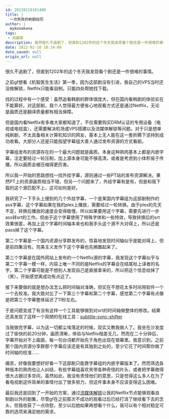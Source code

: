 ```yaml
---
id: 20220210101400
title: |
  一次失败的刷剧经历
author: |
  mykonakona
tags:
 - 流媒体
description: 虽然很久不追剧了，但直到1202年的这个冬天我发现看个剧还是一件很难的事情。
date: 2022-02-10 10:14:00
date_saved: null
origin_url: null
---
```


很久不追剧了，但直到1202年的这个冬天我发现看个剧还是一件很难的事情。

<!-- more -->

之前gf想看《机智医生生活》第一季，因为这部剧没有引进，我自己的VPS当时还没做解锁，Netfilx只能看自制。只能四处帮她找下载。

找的过程中有一个感受：虽然追看韩剧的群体很庞大，但在国内看韩剧的体验实在不能算好。对这部剧，我个人觉得最方便省心地观看方式还是通过Netflix，无论是画质还是翻译质量都有相当保障。

但是国内看Netflix有多难大家都知道了，不仅需要购买DRM认证的专用设备（电视或电视盒），还需要解决机场或VPS搭建以及流媒体解锁等问题。对于只是想单纯刷剧，不太具备相关计算机知识的网友，基本上无人能在这一套折腾下坚持到成功收看。大部分人还是只能指望字幕组大善人通过发布资源的方式看剧。

字幕组发布的资源存在的一个最大问题就是画质。本身这种熟肉基本上都是内嵌字幕，注定要经过一轮压制，加上源本身可能不够高清，或者是考虑到小体积易于传播，所以画质会被压缩得更厉害。

所以我一开始的思路想找一找外挂字幕，源则通过一些PT站的发布资源解决。果然PT上的资源画质相当不错，但另一个问题来了，外挂字幕有是有，但是和我下载的这个源匹配不上，这可如何是好。

我研究了一下手头上搜到的几个外挂字幕，一个是某国内字幕组为这部剧制作的ass字幕，这个字幕如果在我的plex上播放，需要经过一轮转换。由于plex的先天不足，转换后播放的速度会变得极慢，所以如果要用这个字幕，需要先进行一步ass转srt的工作。但由于这个字幕使用了特殊字体和一些特效，导致转换后的srt效果很差，再加上这个字幕时间轴本来也和我手头这个源不大对得上，所以还是pass掉了这个字幕。

第二个字幕是一个国内资源分享群发布的，惊喜地发现时间轴似乎是能对得上，但是前四集没有。完美主义发作下这个字幕也先搁置起来了。

第三个字幕是在国外网站上发布的一个Netflix源的字幕，我发现这个字幕似乎与第二个字幕一模一样，内容上唯一不同的是Netflix的字幕会在结尾标上译者的名字，第二个字幕可能是不想别人发现自己是直接拿来的，所以把这个信息给抹了（笑）。开始感觉离成功有点近了。

接下来要做的就是想办法怎么把时间轴对准确，但实在不想花太多时间用软件一个一个去校准。我大致对比了一下第三个字幕和第二个字幕，感觉第二个字幕有点像是把第三个字幕整体延迟了11秒左右。

于是问题变成了有没有这样一个工具能够做到对srt的时间轴做整体的修改。结果还真发现了这样一个简陋的在线工具：[subtitle-sync-shifter](https://subtitletools.com/subtitle-sync-shifter)

当我做完字幕，以为这一切都尘埃落定的时候，现实又教我做人了。我坐在沙发度过了愉快的前20分钟，画质清晰，体验与Netflix相差无几，然而在二十分钟后，字幕开始对不上画面，每一句台词都开始先于角色出现在银幕里。我意识到，之前那个国内资源分享群那个字幕应该还是有其独到之处的，至少它花了时间帮你做了时间轴的校准……

痛苦，好像我要想好好看一下这部剧只能靠字幕组的内嵌字幕版本了。然而筛选各种版本的熟肉也让人纠结，有些字幕组喜欢夹带各种奇怪的片头，或者把字幕做得很大占据过多空间，虽然如此，我没有责怪他们的意思，只是觉得这么多人在为了看电视剧这件简单的事情付出了很多努力，但这件事本身不应该变得这么困难。

最后我还是回到了一开始的方案，通过[流媒体解锁](https://mykonakona.github.io/2022/11/14/install-warp-on-hostdare-vps/)让我的Netflix节点能够观看自制剧以外的剧集，尽管gf在之前那次不成功的观看过后已经打消了继续看下去的念头，但我收获了一点欣慰，至少以后她如果再想看个什么，我可以有个相对稳定可靠的选项来满足她的需求。
